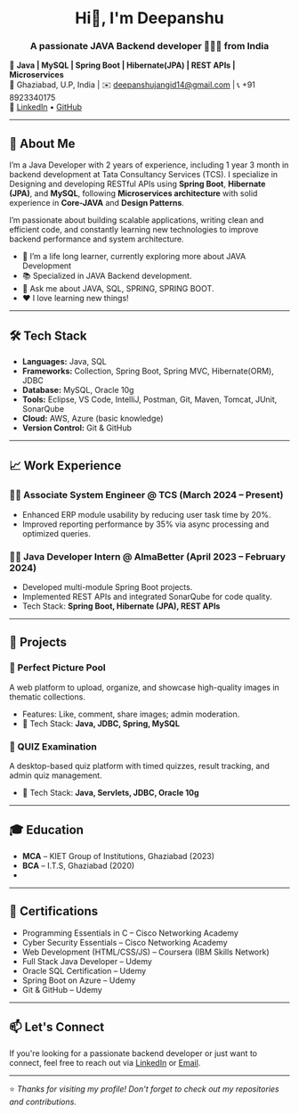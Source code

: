 <!-- ## Hi there!👋 I'm Deepanshu Jangid
### A passionate JAVA Backend Developer! -->

<!-- # 👋 Hi there, I'm Deepanshu  -->

<h1 align="center">Hi👋, I'm Deepanshu </h1>
<h3 align="center">A passionate JAVA Backend developer 👨🏽‍💻 from India </h3>

🎯 **Java | MySQL | Spring Boot | Hibernate(JPA) | REST APIs | Microservices**  
📍 Ghaziabad, U.P, India | ✉️ deepanshujangid14@gmail.com | 📞 +91 8923340175  
🔗 [LinkedIn](https://www.linkedin.com/in/deepanshu-jangid/) • [GitHub](https://github.com/jangid14)

---

## 💼 About Me

I’m a Java Developer with 2 years of experience, including 1 year 3 month in backend development at Tata Consultancy Services (TCS). 
I specialize in Designing and developing RESTful APIs using **Spring Boot**, **Hibernate (JPA)**, and **MySQL**, following **Microservices architecture** with solid experience in **Core-JAVA** and **Design Patterns**.

I’m passionate about building scalable applications, writing clean and efficient code, and constantly learning new technologies to improve backend performance and system architecture.

- 🔭 I’m a life long learner, currently exploring more about JAVA Development
- 📚 Specialized in JAVA Backend development.
- 💬 Ask me about JAVA, SQL, SPRING, SPRING BOOT.
- ❤️ I love learning new things!

---

## 🛠️ Tech Stack

- **Languages:** Java, SQL
- **Frameworks:** Collection, Spring Boot, Spring MVC, Hibernate(ORM), JDBC  
- **Database:** MySQL, Oracle 10g  
- **Tools:** Eclipse, VS Code, IntelliJ, Postman, Git, Maven, Tomcat, JUnit, SonarQube  
- **Cloud:** AWS, Azure (basic knowledge)  
- **Version Control:** Git & GitHub  

---

## 📈 Work Experience

### 🧑‍💻 Associate System Engineer @ TCS (March 2024 – Present)
- Enhanced ERP module usability by reducing user task time by 20%.
- Improved reporting performance by 35% via async processing and optimized queries.

### 👨‍💻 Java Developer Intern @ AlmaBetter (April 2023 – February 2024)
- Developed multi-module Spring Boot projects.
- Implemented REST APIs and integrated SonarQube for code quality.
- Tech Stack: **Spring Boot, Hibernate (JPA), REST APIs**

---

## 📂 Projects

### 🔸 Perfect Picture Pool
A web platform to upload, organize, and showcase high-quality images in thematic collections.

- Features: Like, comment, share images; admin moderation.
- 📌 Tech Stack: **Java, JDBC, Spring, MySQL**

### 🔸 QUIZ Examination
A desktop-based quiz platform with timed quizzes, result tracking, and admin quiz management.

- 📌 Tech Stack: **Java, Servlets, JDBC, Oracle 10g**

---

## 🎓 Education

- **MCA** – KIET Group of Institutions, Ghaziabad (2023)  
- **BCA** – I.T.S, Ghaziabad (2020)
- 
---

## 📜 Certifications

- Programming Essentials in C – Cisco Networking Academy  
- Cyber Security Essentials – Cisco Networking Academy  
- Web Development (HTML/CSS/JS) – Coursera (IBM Skills Network)  
- Full Stack Java Developer – Udemy  
- Oracle SQL Certification – Udemy  
- Spring Boot on Azure – Udemy  
- Git & GitHub – Udemy  

---

## 📫 Let's Connect

If you're looking for a passionate backend developer or just want to connect, 
feel free to reach out via 
[LinkedIn](https://www.linkedin.com/in/deepanshu-jangid/) or 
[Email](mailto:deepanshujangid14@gmail.com).

---

⭐️ *Thanks for visiting my profile! Don't forget to check out my repositories and contributions.*
